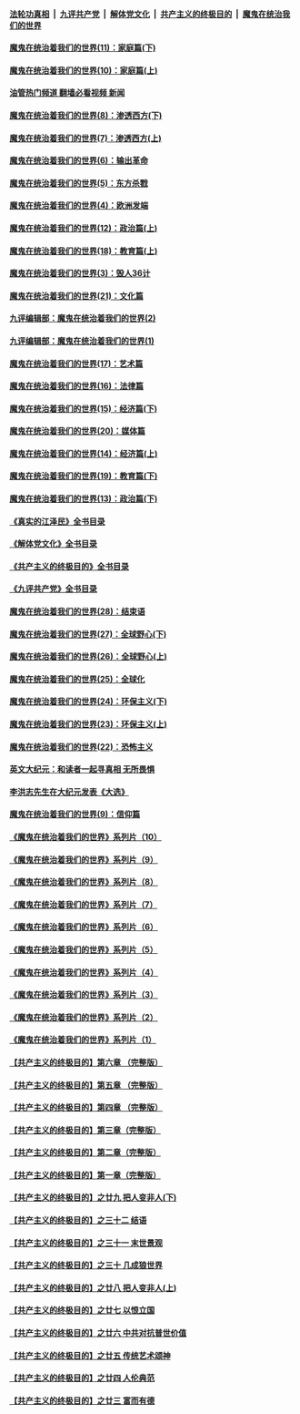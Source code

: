 ####  [法轮功真相](../../../../basic/blob/master/README.md?t=12100931) &nbsp;|&nbsp; [九评共产党](../../../../9ping.md/blob/master/README.md?t=12100931) &nbsp;|&nbsp; [解体党文化](../../../../jtdwh.md/blob/master/README.md?t=12100931)  &nbsp;|&nbsp; [共产主义的终极目的](../../../../gczydzjmd.md/blob/master/README.md?t=12100931) &nbsp;|&nbsp; [魔鬼在统治我们的世界](../../../../mgztzwmdsj.md/blob/master/README.md?t=12100931) 

#### [魔鬼在统治着我们的世界(11)：家庭篇(下)](../pages/nsc422/n10440961.md?t=12100931) 

#### [魔鬼在统治着我们的世界(10)：家庭篇(上)](../pages/nsc422/n10435448.md?t=12100931) 

#### [油管热门频道 翻墙必看视频 新闻](http://129.146.143.75:81/youtube.html?12100931)

#### [魔鬼在统治着我们的世界(8)：渗透西方(下)](../pages/nsc422/n10429603.md?t=12100931) 

#### [魔鬼在统治着我们的世界(7)：渗透西方(上)](../pages/nsc422/n10426013.md?t=12100931) 

#### [魔鬼在统治着我们的世界(6)：输出革命](../pages/nsc422/n10421536.md?t=12100931) 

#### [魔鬼在统治着我们的世界(5)：东方杀戮](../pages/nsc422/n10417707.md?t=12100931) 

#### [魔鬼在统治着我们的世界(4)：欧洲发端](../pages/nsc422/n10414890.md?t=12100931) 

#### [魔鬼在统治着我们的世界(12)：政治篇(上)](../pages/nsc422/n10444576.md?t=12100931) 

#### [魔鬼在统治着我们的世界(18)：教育篇(上)](../pages/nsc422/n10526970.md?t=12100931) 

#### [魔鬼在统治着我们的世界(3)：毁人36计](../pages/nsc422/n10411583.md?t=12100931) 

#### [魔鬼在统治着我们的世界(21)：文化篇](../pages/nsc422/n10597706.md?t=12100931) 

#### [九评编辑部：魔鬼在统治着我们的世界(2)](../pages/nsc422/n10410036.md?t=12100931) 

#### [九评编辑部：魔鬼在统治着我们的世界(1)](../pages/nsc422/n10406825.md?t=12100931) 

#### [魔鬼在统治着我们的世界(17)：艺术篇](../pages/nsc422/n10499093.md?t=12100931) 

#### [魔鬼在统治着我们的世界(16)：法律篇](../pages/nsc422/n10485969.md?t=12100931) 

#### [魔鬼在统治着我们的世界(15)：经济篇(下)](../pages/nsc422/n10469975.md?t=12100931) 

#### [魔鬼在统治着我们的世界(20)：媒体篇](../pages/nsc422/n10586579.md?t=12100931) 

#### [魔鬼在统治着我们的世界(14)：经济篇(上)](../pages/nsc422/n10457370.md?t=12100931) 

#### [魔鬼在统治着我们的世界(19)：教育篇(下)](../pages/nsc422/n10564808.md?t=12100931) 

#### [魔鬼在统治着我们的世界(13)：政治篇(下)](../pages/nsc422/n10448270.md?t=12100931) 

#### [《真实的江泽民》全书目录](../pages/nsc422/n13721399.md?t=12100931) 

#### [《解体党文化》全书目录](../pages/nsc422/n13721157.md?t=12100931) 

#### [《共产主义的终极目的》全书目录](../pages/nsc422/n13721048.md?t=12100931) 

#### [《九评共产党》全书目录](../pages/nsc422/n13708085.md?t=12100931) 

#### [魔鬼在统治着我们的世界(28)：结束语](../pages/nsc422/n10936246.md?t=12100931) 

#### [魔鬼在统治着我们的世界(27)：全球野心(下)](../pages/nsc422/n10928319.md?t=12100931) 

#### [魔鬼在统治着我们的世界(26)：全球野心(上)](../pages/nsc422/n10900318.md?t=12100931) 

#### [魔鬼在统治着我们的世界(25)：全球化](../pages/nsc422/n10788205.md?t=12100931) 

#### [魔鬼在统治着我们的世界(24)：环保主义(下)](../pages/nsc422/n10695307.md?t=12100931) 

#### [魔鬼在统治着我们的世界(23)：环保主义(上)](../pages/nsc422/n10688613.md?t=12100931) 

#### [魔鬼在统治着我们的世界(22)：恐怖主义](../pages/nsc422/n10614727.md?t=12100931) 

#### [英文大纪元：和读者一起寻真相 无所畏惧](../pages/nsc422/n12542027.md?t=12100931) 

#### [李洪志先生在大纪元发表《大选》](../pages/nsc422/n12534746.md?t=12100931) 

#### [魔鬼在统治着我们的世界(9)：信仰篇](../pages/nsc422/n10432159.md?t=12100931) 

#### [《魔鬼在统治着我们的世界》系列片（10）](../pages/nsc422/n12292670.md?t=12100931) 

#### [《魔鬼在统治着我们的世界》系列片（9）](../pages/nsc422/n12290859.md?t=12100931) 

#### [《魔鬼在统治着我们的世界》系列片（8）](../pages/nsc422/n12287445.md?t=12100931) 

#### [《魔鬼在统治着我们的世界》系列片（7）](../pages/nsc422/n12283425.md?t=12100931) 

#### [《魔鬼在统治着我们的世界》系列片（6）](../pages/nsc422/n12282314.md?t=12100931) 

#### [《魔鬼在统治着我们的世界》系列片（5）](../pages/nsc422/n12281419.md?t=12100931) 

#### [《魔鬼在统治着我们的世界》系列片（4）](../pages/nsc422/n12274024.md?t=12100931) 

#### [《魔鬼在统治着我们的世界》系列片（3）](../pages/nsc422/n12271322.md?t=12100931) 

#### [《魔鬼在统治着我们的世界》系列片（2）](../pages/nsc422/n12269049.md?t=12100931) 

#### [《魔鬼在统治着我们的世界》系列片（1）](../pages/nsc422/n12267575.md?t=12100931) 

#### [【共产主义的终极目的】第六章 （完整版）](../pages/nsc422/n11428913.md?t=12100931) 

#### [【共产主义的终极目的】第五章 （完整版）](../pages/nsc422/n11428912.md?t=12100931) 

#### [【共产主义的终极目的】第四章 （完整版）](../pages/nsc422/n11428907.md?t=12100931) 

#### [【共产主义的终极目的】第三章（完整版）](../pages/nsc422/n11428848.md?t=12100931) 

#### [【共产主义的终极目的】第二章（完整版）](../pages/nsc422/n11428831.md?t=12100931) 

#### [【共产主义的终极目的】第一章（完整版）](../pages/nsc422/n11417651.md?t=12100931) 

#### [【共产主义的终极目的】之廿九 把人变非人(下)](../pages/nsc422/n11344140.md?t=12100931) 

#### [【共产主义的终极目的】之三十二 结语](../pages/nsc422/n11360535.md?t=12100931) 

#### [【共产主义的终极目的】之三十一 末世景观](../pages/nsc422/n11351129.md?t=12100931) 

#### [【共产主义的终极目的】之三十 几成狼世界](../pages/nsc422/n11348280.md?t=12100931) 

#### [【共产主义的终极目的】之廿八 把人变非人(上)](../pages/nsc422/n11340492.md?t=12100931) 

#### [【共产主义的终极目的】之廿七 以恨立国](../pages/nsc422/n11336944.md?t=12100931) 

#### [【共产主义的终极目的】之廿六 中共对抗普世价值](../pages/nsc422/n11324785.md?t=12100931) 

#### [【共产主义的终极目的】之廿五 传统艺术颂神](../pages/nsc422/n11296396.md?t=12100931) 

#### [【共产主义的终极目的】之廿四 人伦典范](../pages/nsc422/n11296397.md?t=12100931) 

#### [【共产主义的终极目的】之廿三 富而有德](../pages/nsc422/n11283598.md?t=12100931) 

<img src='http://gfw-breaker.win/goodnews/indexes/nsc422.md' width='0px' height='0px'/>
